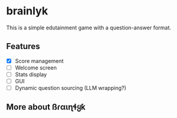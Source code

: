 # brainlyk
This is a simple edutainment game with a question-answer format.

## Features
- [x] Score management
- [ ] Welcome screen
- [ ] Stats display
- [ ] GUI
- [ ] Dynamic question sourcing (LLM wrapping?)

## More about ßɾαιɳɬყƙ